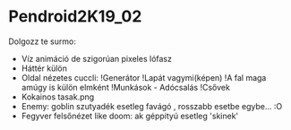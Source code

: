 # Pendroid2K19_02

Dolgozz te surmo:
- Víz animáció de szigorúan pixeles lófasz
- Háttér külön
- Oldal nézetes cuccli: 
	!Generátor
	!Lapát vagymi(képen)
	!A fal maga amúgy is külön elmként
	!Munkások
		- Adócsalás
	!Csővek
- Kokainos tasak.png
- Enemy: goblin szutyadék esetleg favágó , rosszabb esetbe egybe... :O
- Fegyver felsőnézet like doom: ak géppityú esetleg 'skinek'

